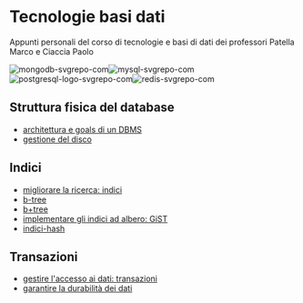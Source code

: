 # Tecnologie basi dati

Appunti personali del corso di tecnologie e basi di dati dei professori Patella Marco e Ciaccia Paolo

![mongodb-svgrepo-com](mongodb-svgrepo-com.svg)![mysql-svgrepo-com](mysql-svgrepo-com.svg)![postgresql-logo-svgrepo-com](postgresql-logo-svgrepo-com.svg)![redis-svgrepo-com](redis-svgrepo-com.svg)
## Struttura fisica del database

- [architettura e goals di un DBMS](struttura_database.md)
- [gestione del disco](gestione_disco.md)

## Indici

- [migliorare la ricerca: indici](indici.md)
- [b-tree](b-tree.md)
- [b+tree](b+tree.md)
- [implementare gli indici ad albero: GiST](GiST.md)
- [indici-hash](indici-hash.md)

## Transazioni

- [gestire l'accesso ai dati: transazioni](transazioni.md)
- [garantire la durabilità dei dati](durability_control.md)